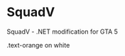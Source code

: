 # SquadV
SquadV - .NET modification for GTA 5
<div class="text-red mb-2">.text-orange on white</div>
